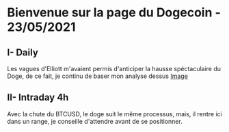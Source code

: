 # Bienvenue sur la page du Dogecoin - 23/05/2021


## I- Daily 

Les vagues d'Elliott m'avaient permis d'anticiper la hausse spéctaculaire du Doge, de ce fait, je continu de baser mon analyse dessus 
[Image](https://github.com/VlrTRD/analyse_technique/blob/Cryptomonnaies/DOGE/23-05-2021/Charts/Doge_Daily.png)

## II- Intraday 4h

Avec la chute du BTCUSD, le doge suit le même processus, mais, il rentre ici dans un range, je conseille d'attendre avant de se positionner.
